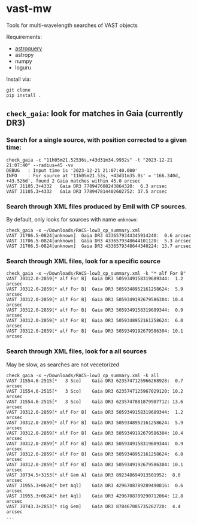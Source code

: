 # vast-mw
Tools for multi-wavelength searches of VAST objects

Requirements:
* [astroquery](https://astroquery.readthedocs.io/en/latest/)
* astropy
* numpy
* loguru

Install via:
```
git clone 
pip install .
```

## `check_gaia`: look for matches in Gaia (currently DR3)
### Search for a single source, with position corrected to a given time:
```
check_gaia -c "11h05m21.52536s,+43d31m34.9932s" -t "2023-12-21 21:07:40" --radius=45 -vv
DEBUG   : Input time is '2023-12-21 21:07:40.000'
INFO    : For source at '11h05m21.53s, +43d31m35.0s' = '166.340d, +43.526d', found 2 Gaia matches within 45.0 arcsec
VAST J1105.3+4332	Gaia DR3 778947608243864320:  6.3 arcsec
VAST J1105.3+4332	Gaia DR3 778947814402602752: 37.5 arcsec
```

### Search through XML files produced by Emil with CP sources.
By default, only looks for sources with name `unknown`:
```
check_gaia -x ~/Downloads/RACS-low3_cp_summary.xml                                      
VAST J1706.5-0824[unknown]	Gaia DR3 4336579344345914240:  0.6 arcsec
VAST J1706.5-0824[unknown]	Gaia DR3 4336579348644101120:  5.3 arcsec
VAST J1706.5-0824[unknown]	Gaia DR3 4336579348644340224: 13.7 arcsec
```

### Search through XML files, look for a specific source
```
check_gaia -x ~/Downloads/RACS-low3_cp_summary.xml -k "* alf For B"
VAST J0312.0-2859[* alf For B]	Gaia DR3 5059349158319689344:  1.2 arcsec
VAST J0312.0-2859[* alf For B]	Gaia DR3 5059348952161258624:  5.9 arcsec
VAST J0312.0-2859[* alf For B]	Gaia DR3 5059349192679586304: 10.4 arcsec
VAST J0312.0-2859[* alf For B]	Gaia DR3 5059349158319689344:  0.9 arcsec
VAST J0312.0-2859[* alf For B]	Gaia DR3 5059348952161258624:  6.0 arcsec
VAST J0312.0-2859[* alf For B]	Gaia DR3 5059349192679586304: 10.1 arcsec
```

### Search through XML files, look for a all sources
May be slow, as searches are not vecetorized
```
check_gaia -x ~/Downloads/RACS-low3_cp_summary.xml -k all          
VAST J1554.6-2515[*   3 Sco]	Gaia DR3 6235747125966268928:  0.7 arcsec
VAST J1554.6-2515[*   3 Sco]	Gaia DR3 6235747125967029120: 10.2 arcsec
VAST J1554.6-2515[*   3 Sco]	Gaia DR3 6235747881879907712: 13.6 arcsec
VAST J0312.0-2859[* alf For B]	Gaia DR3 5059349158319689344:  1.2 arcsec
VAST J0312.0-2859[* alf For B]	Gaia DR3 5059348952161258624:  5.9 arcsec
VAST J0312.0-2859[* alf For B]	Gaia DR3 5059349192679586304: 10.4 arcsec
VAST J0312.0-2859[* alf For B]	Gaia DR3 5059349158319689344:  0.9 arcsec
VAST J0312.0-2859[* alf For B]	Gaia DR3 5059348952161258624:  6.0 arcsec
VAST J0312.0-2859[* alf For B]	Gaia DR3 5059349192679586304: 10.1 arcsec
VAST J0734.5+3153[* alf Gem A]	Gaia DR3 892348694913501952:  8.0 arcsec
VAST J1955.3+0624[* bet Aql]	Gaia DR3 4296708789289490816:  0.6 arcsec
VAST J1955.3+0624[* bet Aql]	Gaia DR3 4296708789290712064: 12.8 arcsec
VAST J0743.3+2853[* sig Gem]	Gaia DR3 878467085735262720:  4.4 arcsec
...
```

